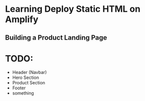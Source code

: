 # Learning Deploy Static HTML on Amplify

## Building a Product Landing Page

# TODO:

- Header (Navbar)
- Hero Section
- Product Section
- Footer
- something
